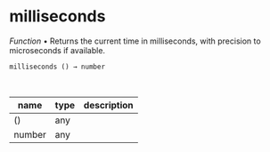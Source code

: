 # milliseconds

_Function_ &bull; Returns the current time in milliseconds, with precision to microseconds if available.

<pre><code>milliseconds () &rarr; number</code></pre>
<br>

| name | type | description |
|------|------|-------------|
|()|any||
|number|any||


